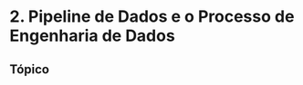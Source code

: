 # 2. Pipeline de Dados e o Processo de Engenharia de Dados

<!--
## <details> <summary> 2.4 Pipeline de Dados x Pipeline ETL </summary>
    - Os sistemas de ETL são um tipo de pipeline de dados, pois movem dados de uma origem, transformam os dados e, em seguida carregam os dados em um destino. 
    Mas ETL geralmente é apenas um subprocesso de um pipeline de dados.
    - O termo ETL foi criado em uma época onde normalmente o único destino era um Data Warehouse e o processo era bem menos complexo. Hoje ETL faz parte de um processo maior de pipeline de dados.
    - Mas o processo é cada vez mais complexo e hoje podemos ter ínumeros tipos de processamento e inúmeros destinos. Por isso o termo pipeline de dados vem sendo cada vez mais usado.
    - Um pipeline de dados é mais amplo, pois é todo o processo envolvido no transporte de dados de um local para outro, incluindo limpeza, transformação, enriquecimento, segurança, orquestração integração/ entrega contínua (CI/CD).
    - Um pipeline de dados pode ser composto de vários pipelines ETL, além de tarefas complementares como enriquecimento de dados, gestão de metadados, linhagem de dados entre outras tarefas. Um pipeline de dados pode ser criado para dados em batch (em lote), dados em streaming ou ambos.
    - Pense que o pipeline de dados é uma grande avenida por onde os dados passam indo do ponto A para o ponto B.
    - Um pipeline ETL seria uma parte desse trajeto.
</details>        

## <details> <summary> 2.5 Característica de Pipelines Modernos </summary>

    Pipelines de dados robustos podem equipar uma empresa adequadamente para obter, coletar, gerenciar, analisar e usar dados com eficiência e então usar os dados para gerar novas oportunidades de mercado e fornecer processos de negócios mais eficientes e econômicos.Os pipelines de dados modernos tornam a extração de informações dos dados coletados rápida e eficiente.
    As principais características ao considerar um pipeline de dados incluem:
        - Processamento de dados contínuo e extensível.
        - A elasticidade e agilidade da nuvem.
        - Recursos isolados e independentes para processamento de dados.
        - Acesso democratizado a dados e gerenciamento de autoatendimento.
        - Alta disponibilidade e recuperação de desastres.
</details>

## <details><summary> 2.6 e 2.7 Principais Ferramentas para Construir Pipelines de Dados - Transformação de Dados </summary>

- [Apache Beam](https://beam.apache.org/)
- [Airbyte](https://airbyte.com/)
- [Stitch](https://www.stitchdata.com/)
- [Keboola](https://www.keboola.com/)
- [Dremio](https://www.dremio.com/) 
- [Fivetran](https://www.fivetran.com/)
- [Dataform](https://dataform.co/)
- [Apache Airflow](https://airflow.apache.org/)
- [Apache Kafka](https://kafka.apache.org/)
- [Apache Spark](https://spark.apache.org/)
- [DBT](https://www.getdbt.com/)
- [AWS Glue](https://aws.amazon.com/pt/glue/)
- [Amazon Athena](https://aws.amazon.com/pt/athena/)
</details>

## <details> <summary> 2.8 Principais Ferramentas para Construir Pipelines de Dados - Armazenamento e Cloud Computing
</summary>

- [Databricks](https://www.databricks.com/)
- [Delta Lake](https://delta.io/)
- [Apache Hadoop](https://hadoop.apache.org/)
- [Apache Hive](https://hive.apache.org/)
- [Snowflake](https://www.snowflake.com/en/)
- [Google BigQuery](https://cloud.google.com/bigquery)
- [Amazon S3](https://aws.amazon.com/pt/s3/)
- [Amazon Redshift](https://aws.amazon.com/pt/redshift/)
- [Segment](https://segment.com/)
- [Azure Data Factory](https://azure.microsoft.com/pt-br/products/data-factory/)

</details>

## <details> <summary> 2.9 Principais Ferramentas para Construir Pipelines de Dados - RealTime Analytics </summary>

- [Tableau](https://www.tableau.com/)
- [Amazon Kinesis](https://aws.amazon.com/pt/kinesis/)
- [Metabase](https://www.metabase.com/)
- [Looker Studio](https://lookerstudio.google.com/overview)
- [Apache Flink](https://flink.apache.org/)
- [Apache Druid](https://druid.apache.org/)
- [Apache Superset](https://superset.apache.org/)
- [Azure Synapse Analytics](https://azure.microsoft.com/pt-br/products/synapse-analytics/)
- [Redash](https://redash.io/)
- [Microstrategy](https://www.microstrategy.com/en)
- [Dataedo](https://dataedo.com/)
- [Power BI](https://powerbi.microsoft.com/pt-br/)
- [Presto](https://prestodb.io/)
- [Terraform](https://www.terraform.io/)

</details>

## <details><summary> 2.10 Ciclo de Vida da Engenharia de Dados - Diagrama </summary>

|ETAPA DSCIENTIST| FUNÇÃO DENGINEER|
| --- | --- |
|Data Preparation | Pair programming|
|Data Preparation| Use Data & SQL as common language |
| Evaluation|Testing |
| Evaluation |Monitoring features|
|Create packages: data preparation, modeling and prediction | Deployment|
| PRODUCT SPRINT|PRODUCT SPRINT |

A(Pair programming) -> B(Use Data & SQL as common language) ->C(Testing) -> D(Monitoring features) -> E(Deployment) -> F[PRODUCT SPRINT]

</details>

## <details><summary> 2.11 Ciclo de Vida da Engenharia de Dados - Fonte de Dados </summary>

Fontes de Dados (Batch e Streaming) -> | Ingestão de Dados | Transformação e Enriquecimento | Carga e Uso dos Dados | -> Analytics, Machine Learning e IA, Relatórios e Dashboards

Arquitetura de Dados, Gestão de Dados e Metadados, Orquestração, Segurança, CI/CD, DataOps
</details>

## <details><summary> 2.12 Ciclo de Vida da Engenharia de Dados - Ingestão de Dados </summary>
    Uma vez que a empresa tem  definido as fontes de dados, ela então passa para o próximo componente que a ingestão de dados. A ingestão de dados Visa você tirar os dados da fonte (da origem) e fazer a ingestão na sua plataforma de dados. 
    Essa plataforma de dados pode ser no ambiente local com Apache Hadoop, eventualmente um data Lake, pode ser no ambiente em nuvem com Snow Flake, com Amazon Redshift ou mesmo Amazon S3.  
    Ou seja eu vou precisar de uma ferramenta que vai extrair os dados e fazer a ingestão no meu ambiente de dados da minha plataforma de dados, para que eu possa seguir em frente no meu processo criando os pipelines por exemplo para transformação, enriquecimento, uso de dados e assim por diante dependendo do tipo de fonte também fica fácil compreender que a ingestão de dados vai requerer os conectores, se eu tiver mais de uma fonte simultânea vou precisar extrair os dados de maneira simultânea, e depois realizar algum tipo de merge ou seja vou ter combinar os dados para então seguir adiante no processo.
    Uma ferramenta como airbyte por exemplo vai buscar esses dados faz a ingestão no sistema de armazenamento, já aplica a transformação e já leva adiante.
    Então a ingestão de dados Visa tirar os dados da fonte e levar esses dados para sua plataforma de dados que é onde a "brincadeira" vai acontecer.
</details>
-->

## Tópico
<!-- 
2.13) Ciclo de Vida da Engenharia de Dados - Transformação e Enriquecimento
2.14) Ciclo de Vida da Engenharia de Dados - Carga e Uso dos Dados
2.15) Ciclo de Vida da Engenharia de Dados - Armazenamento
2.16) Ciclo de Vida da Engenharia de Dados - Analytics, Machine Learning, IA, Relatórios e Dashboards
2.17) Ciclo de Vida da Engenharia de Dados - Arquitetura de Dados
2.18) Ciclo de Vida da Engenharia de Dados - Gestão de Dados e Metadados
2.19) Ciclo de Vida da Engenharia de Dados - Orquestração
2.20) Ciclo de Vida da Engenharia de Dados - Segurança
2.21) [PDF] O que é CI/CD (Integração Contínua/ Entrega Contínua)
2.22) Ciclo de Vida da Engenharia de Dados - CI/CD 
2.23) Ciclo de Vida da Engenharia de Dados - DataOps
2.24) Ciclo de Vida da Engenharia de Dados - Conclusão
2.25) Quiz
-->

<!--
[Diagramas com MD](https://support.typora.io/Draw-Diagrams-With-Markdown/)
-->